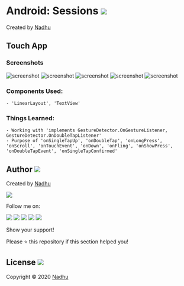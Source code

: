 # Android: Sessions [<img src="https://github.com/iamnadhu/n14-icons/blob/master/android-icon.png">](https://github.com/iamnadhu/n14-android/tree/master/sessions/Touch%20App)
Created by [Nadhu](https://github.com/iamnadhu)


## Touch App
### Screenshots
![screenshot](https://github.com/iamnadhu/n14-android/blob/master/sessions/Touch%20App/screenshots/01.png)
![screenshot](https://github.com/iamnadhu/n14-android/blob/master/sessions/Touch%20App/screenshots/02.png)
![screenshot](https://github.com/iamnadhu/n14-android/blob/master/sessions/Touch%20App/screenshots/03.png)
![screenshot](https://github.com/iamnadhu/n14-android/blob/master/sessions/Touch%20App/screenshots/04.png)
![screenshot](https://github.com/iamnadhu/n14-android/blob/master/sessions/Touch%20App/screenshots/05.png)
### Components Used:
```
- 'LinearLayout', 'TextView'
```
### Things Learned:
```
- Working with 'implements GestureDetector.OnGestureListener, GestureDetector.OnDoubleTapListener'
- Purpose of 'onSingleTapUp', 'onDoubleTap', 'onLongPress', 'onScroll', 'onTouchEvent', 'onDown', 'onFling', 'onShowPress', 'onDoubleTapEvent', 'onSingleTapConfirmed'
```


## Author [<img src="https://github.com/iamnadhu/n14-icons/blob/master/auther-icon.png">](https://github.com/iamnadhu)
Created by [Nadhu](https://github.com/iamnadhu)

[<img src="https://github.com/iamnadhu/n14-icons/blob/master/nadhu-pic.jpg">](https://github.com/iamnadhu)

Follow me on: 

[<img src="https://github.com/iamnadhu/n14-icons/blob/master/instagram-icon.png">](https://www.instagram.com/iamnadhu/)
[<img src="https://github.com/iamnadhu/n14-icons/blob/master/whatsapp-icon.png">](https://api.whatsapp.com/send?phone=917293451396&lang=en)
[<img src="https://github.com/iamnadhu/n14-icons/blob/master/facebook-icon.png">](https://www.facebook.com/iamnadhu/)
[<img src="https://github.com/iamnadhu/n14-icons/blob/master/linkedin-icon.png">](https://www.linkedin.com/in/iamnadhu/)
[<img src="https://github.com/iamnadhu/n14-icons/blob/master/telegram-icon.png">](https://t.me/iamnadhu)

Show your support!

Please ⭐️   this repository if this section helped you!


## License [<img src="https://github.com/iamnadhu/n14-icons/blob/master/license-icon.png">](https://github.com/iamnadhu/n14-android/tree/master/sessions/Touch%20App)
Copyright © 2020 [Nadhu](https://github.com/iamnadhu)
